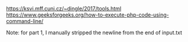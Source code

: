 https://ksvi.mff.cuni.cz/~dingle/2017/tools.html
https://www.geeksforgeeks.org/how-to-execute-php-code-using-command-line/

Note: for part 1, I manually stripped the newline from the end of input.txt
